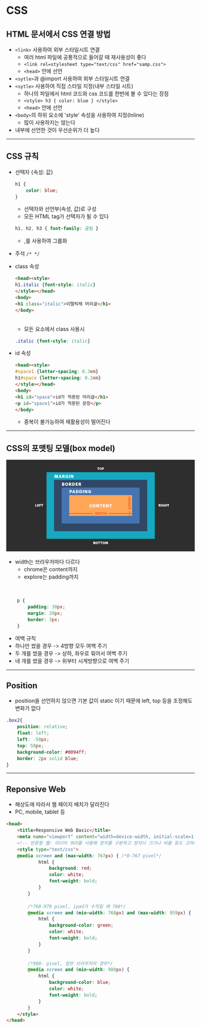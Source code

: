 # CSS

## HTML 문서에서 CSS 연결 방법
* `<link>` 사용하여 외부 스타일시트 연결
    * 여러 html 파일에 공통적으로 들어갈 때 재사용성이 좋다
    * `<link rel=stylesheet type="text/css" href="samp.css">`
    * `<head>` 안에 선언
* `<sytle>`과 @import 사용하여 외부 스타일시트 연결
* `<sytle>` 사용하여 직접 스타일 지정(내부 스타일 시트)
    * 하나의 파일에서 html 코드와 css 코드를 한번에 볼 수 있다는 장점
    * `<style> h3 { color: blue } </style>`
    * `<head>` 안에 선언
* `<body>`의 하위 요소에 'style' 속성을 사용하여 지정(lnline)
    * 많이 사용하지는 않는다
* 내부에 선언한 것이 우선순위가 더 높다

---

## CSS 규칙
* 선택자 {속성: 값}<br>
    ```css
    h1 { 
        color: blue;
    } 
    ```
    * 선택자와 선언부(속성, 값)로 구성
    * 모든 HTML tag가 선택자가 될 수 있다<br>

    ```css
    h1, h2, h3 { font-family: 굴림 } 
    ```
    * ,를 사용하여 그룹화
* 주석 `/* */`

* class 속성
    ```html
    <head><style>
    h1.italic {font-style: italic}
    </style></head>
    <body>
    <h1 class="italic">이탤릭체 머리글</h1>
    </body>
    ```
    <br>

    * 모든 요소에서 class 사용시
    ```css
    .italic {font-style: italic}
    ```

* id 속성
    ```html
    <head><style>
    #space1 {letter-spacing: 0.3em}
    h1#space {letter-spacing: 0.2em}
    </style></head>
    <body>
    <h1 id="space">id가 적용된 머리글</h1>
    <p id="space1">id가 적용된 문장</p>
    </body>
    ```
    * 중복이 불가능하여 재활용성이 떨어진다
---
## CSS의 포맷팅 모델(box model)
![box-model](/img/box-model.png)

* width는 브라우저마다 다르다
    * chrome은 content까지
    * explore는 padding까지

<br>

```css
    p {
        padding: 30px;
        margin: 20px;
        border: 3px;
    }
```
* 여백 규칙
* 하나만 썼을 경우 -> 4방향 모두 여백 주기
* 두 개를 썼을 경우 -> 상하, 좌우로 묶어서 여백 주기
* 네 개를 썼을 경우 -> 위부터 시계방향으로 여백 주기

---

## Position
* position을 선언하지 않으면 기본 값이 static 이기 때문에 left, top 등을 조정해도 변화가 없다
```css
.box2{
    position: relative;
    float: left;
    left: -50px;
    top: 50px;
    background-color: #0094ff;
    border: 2px solid blue;
}
```

---

## Reponsive Web
* 해상도에 따라서 웹 페이지 배치가 달라진다
* PC, mobile, tablet 등

```html
<head>
    <title>Responsive Web Basic</title>
    <meta name="viewport" content="width=device-width, initial-scale=1.0" />
    <!-- 반응형 웹: 미디어 쿼리를 사용해 장치를 구분하고 장치늬 크기나 비율 등도 고려해서 CSS를 적용하는 웹 사이트 -->
  	<style type="text/css">
  	@media screen and (max-width: 767px) { /*0-767 pixel*/
            html {
                background: red;
                color: white; 
                font-weight: bold;
            }
        }
        
 		/*768-979 pixel, ipad가 수직일 때 768*/
        @media screen and (min-width: 768px) and (max-width: 959px) {
            html {
                background-color: green;
                color: white; 
                font-weight: bold;
            }
        }
        
  		/*980- pixel, 일반 브라우저의 경우*/
        @media screen and (min-width: 980px) {
            html {
            	background-color: blue;
            	color: white;
            	font-weight: bold;
            }
        }
  	</style>
</head>
```